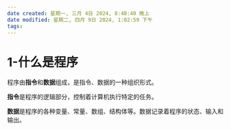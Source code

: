 ```yaml
---
date created: 星期一, 三月 4日 2024, 8:48:40 晚上
date modified: 星期二, 四月 9日 2024, 1:02:59 下午
tags: 
---
```


# 1-什么是程序

程序由**指令**和**数据**组成，是指令、数据的一种组织形式。

**指令**是程序的逻辑部分，控制着计算机执行特定的任务。

**数据**是程序的各种变量、常量、数组、结构体等。数据记录着程序的状态、输入和输出。